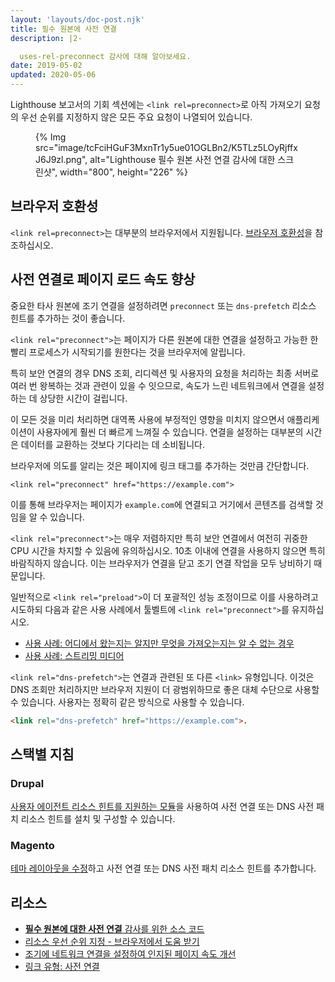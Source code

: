 ```yaml
---
layout: 'layouts/doc-post.njk'
title: 필수 원본에 사전 연결
description: |2-

  uses-rel-preconnect 감사에 대해 알아보세요.
date: 2019-05-02
updated: 2020-05-06
---
```


Lighthouse 보고서의 기회 섹션에는 `<link rel=preconnect>`로 아직 가져오기 요청의 우선 순위를 지정하지 않은 모든 주요 요청이 나열되어 있습니다.

<figure>{% Img src="image/tcFciHGuF3MxnTr1y5ue01OGLBn2/K5TLz5LOyRjffxJ6J9zl.png", alt="Lighthouse 필수 원본 사전 연결 감사에 대한 스크린샷", width="800", height="226" %}</figure>

## 브라우저 호환성

`<link rel=preconnect>`는 대부분의 브라우저에서 지원됩니다. [브라우저 호환성](https://developer.mozilla.org/docs/Web/HTML/Link_types/preconnect#Browser_compatibility)을 참조하십시오.

## 사전 연결로 페이지 로드 속도 향상

중요한 타사 원본에 조기 연결을 설정하려면 `preconnect` 또는 `dns-prefetch` 리소스 힌트를 추가하는 것이 좋습니다.

`<link rel="preconnect">`는 페이지가 다른 원본에 대한 연결을 설정하고 가능한 한 빨리 프로세스가 시작되기를 원한다는 것을 브라우저에 알립니다.

특히 보안 연결의 경우 DNS 조회, 리디렉션 및 사용자의 요청을 처리하는 최종 서버로 여러 번 왕복하는 것과 관련이 있을 수 잇으므로, 속도가 느린 네트워크에서 연결을 설정하는 데 상당한 시간이 걸립니다.

이 모든 것을 미리 처리하면 대역폭 사용에 부정적인 영향을 미치지 않으면서 애플리케이션이 사용자에게 훨씬 더 빠르게 느껴질 수 있습니다. 연결을 설정하는 대부분의 시간은 데이터를 교환하는 것보다 기다리는 데 소비됩니다.

브라우저에 의도를 알리는 것은 페이지에 링크 태그를 추가하는 것만큼 간단합니다.

`<link rel="preconnect" href="https://example.com">`

이를 통해 브라우저는 페이지가 `example.com`에 연결되고 거기에서 콘텐츠를 검색할 것임을 알 수 있습니다.

`<link rel="preconnect">`는 매우 저렴하지만 특히 보안 연결에서 여전히 귀중한 CPU 시간을 차지할 수 있음에 유의하십시오. 10초 이내에 연결을 사용하지 않으면 특히 바람직하지 않습니다. 이는 브라우저가 연결을 닫고 조기 연결 작업을 모두 낭비하기 때문입니다.

일반적으로 `<link rel="preload">`이 더 포괄적인 성능 조정이므로 이를 사용하려고 시도하되 다음과 같은 사용 사례에서 툴벨트에 `<link rel="preconnect">`를 유지하십시오.

- [사용 사례: 어디에서 왔는지는 알지만 무엇을 가져오는지는 알 수 없는 경우](https://developers.google.com/web/fundamentals/performance/resource-prioritization#use-case_knowing_where_from_but_not_what_youre_fetching)
- [사용 사례: 스트리밍 미디어](https://developers.google.com/web/fundamentals/performance/resource-prioritization#use-case_knowing_where_from_but_not_what_youre_fetching)

`<link rel="dns-prefetch">`는 연결과 관련된 또 다른 `<link>` 유형입니다. 이것은 DNS 조회만 처리하지만 브라우저 지원이 더 광범위하므로 좋은 대체 수단으로 사용할 수 있습니다. 사용자는 정확히 같은 방식으로 사용할 수 있습니다.

```html
<link rel="dns-prefetch" href="https://example.com">.
```

## 스택별 지침

### Drupal

[사용자 에이전트 리소스 힌트를 지원하는 모듈](https://www.drupal.org/project/project_module?f%5B0%5D=&f%5B1%5D=&f%5B2%5D=&f%5B3%5D=&f%5B4%5D=sm_field_project_type%3Afull&f%5B5%5D=&f%5B6%5D=&text=dns-prefetch&solrsort=iss_project_release_usage+desc&op=Search)을 사용하여 사전 연결 또는 DNS 사전 패치 리소스 힌트를 설치 및 구성할 수 있습니다.

### Magento

[테마 레이아웃을 수정](https://devdocs.magento.com/guides/v2.3/frontend-dev-guide/layouts/xml-manage.html)하고 사전 연결 또는 DNS 사전 패치 리소스 힌트를 추가합니다.

## 리소스

- [**필수 원본에 대한 사전 연결** 감사를 위한 소스 코드](https://github.com/GoogleChrome/lighthouse/blob/master/lighthouse-core/audits/uses-rel-preconnect.js)
- [리소스 우선 순위 지정 - 브라우저에서 도움 받기](https://developers.google.com/web/fundamentals/performance/resource-prioritization#preconnect)
- [조기에 네트워크 연결을 설정하여 인지된 페이지 속도 개선](https://web.dev/preconnect-and-dns-prefetch/)
- [링크 유형: 사전 연결](https://developer.mozilla.org/docs/Web/HTML/Link_types/preconnect#Browser_compatibility)
